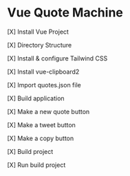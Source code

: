 # Vue Quote Machine

[X] Install Vue Project

[X] Directory Structure

[X] Install & configure Tailwind CSS

[X] Install vue-clipboard2

[X] Import quotes.json file

[X] Build application

[X] Make a new quote button

[X] Make a tweet button

[X] Make a copy button

[X] Build project

[X] Run build project
